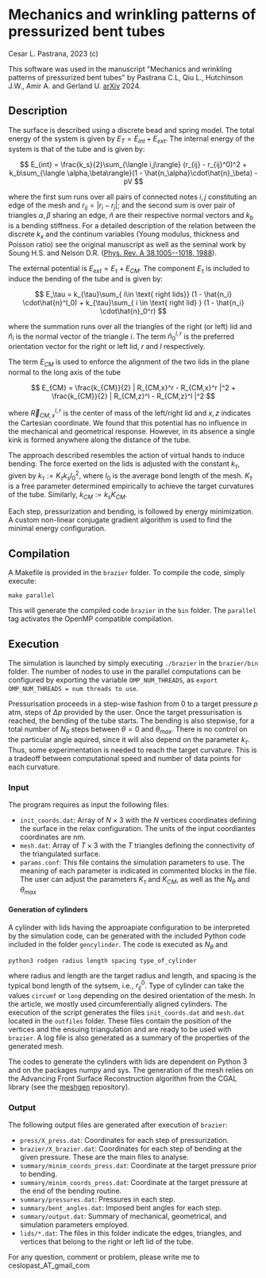 # Mechanics and wrinkling patterns of pressurized bent tubes

Cesar L. Pastrana, 2023 (c)

This software was used in the manuscript "Mechanics and wrinkling patterns of pressurized bent tubes" by Pastrana C.L, Qiu L., Hutchinson J.W., Amir A. and Gerland U.
[arXiv](https://arxiv.org/abs/2402.17033) 2024.

## Description
The surface is described using a discrete bead and spring model. The total energy of the system is given by $E_{T} = E_{int} + E_{ext}$. The internal energy of the system is that of the tube and is given by:

$$
E_{int} = \frac{k_s}{2}\sum_{\langle i,j\rangle} (r_{ij} - r_{ij}^0)^2 +  k_b\sum_{\langle \alpha,\beta\rangle}(1 - \hat{n_\alpha}\cdot\hat{n}_\beta) - pV
$$

where the first sum runs over all pairs of connected notes $i,j$ constituting an edge of the mesh and $r_{ij} = |r_i - r_j|$; and the second sum is over pair of triangles $\alpha,\beta$ sharing an edge, $\hat{n}$ are their respective normal vectors and $k_b$ is a bending stiffness. For a detailed description of the relation between the discrete $k_x$ and the continum variables (Young modulus, thickness and Poisson ratio) see the original manuscript as well as the seminal work by Soung H.S. and Nelson D.R. \([Phys. Rev. A 38,1005--1018, 1988](https://journals.aps.org/pra/abstract/10.1103/PhysRevA.38.1005)\).


The external potential is $E_{ext} = E_{\tau} + E_{CM}$. The component $E_\tau$ is included to induce the bending of the tube and is given by:

$$
E_\tau = k_{\tau}\sum_{ i\in \text{ right lids}} (1 - \hat{n_i} \cdot\hat{n}^l_0) + k_{\tau}\sum_{ i \in \text{ right lid} } (1 - \hat{n_i} \cdot\hat{n}_0^r)
$$

where the summation runs over all the triangles of the right (or left) lid and $\hat{n}_i$ is the normal vector of the triangle $i$. The term $\hat{n}^{l,r}_0$ is the preferred orientation vector for the right or left lid, $r$ and $l$ respectively.

The term $E_{CM}$ is used to enforce the alignment of the two lids in the plane normal to the long axis of the tube

$$
E_{CM} = \frac{k_{CM}}{2} | R_{CM,x}^r  - R_{CM,x}^r |^2  + \frac{k_{CM}}{2} | R_{CM,z}^l  - R_{CM,z}^l |^2
$$

where $\vec{R}_{{CM},x}^{l,r}$ is the center of mass of the left/right lid and $x,z$ indicates the Cartesian coordinate. We found that this potential has no influence in the mechanical and geometrical response. However, in its absence a single kink is formed anywhere along the distance of the tube.

The approach described resembles the action of virtual hands to induce bending. The force exerted on the lids is adjusted with the constant $k_{\tau}$, given by $k_\tau := K_\tau k_{s}l_0^2$, where $l_0$ is the average bond length of the mesh. $K_\tau$ is a free parameter determined empirically to achieve the target curvatures of the tube. Similarly, $k_{CM} := k_s K_{CM}$. 

Each step, pressurization and bending, is followed by energy minimization. A custom non-linear conjugate gradient algorithm is used to find the minimal energy configuration.


## Compilation
A Makefile is provided in the `brazier` folder. To compile the code, simply execute:

```
make parallel
```
 This will generate the compiled code `brazier` in the `bin` folder. The `parallel` tag activates the OpenMP compatible compilation.

## Execution
The simulation is launched by simply executing `./brazier` in the `brazier/bin` folder. The number of nodes to use in the parallel computations can be configured by exporting the variable `OMP_NUM_THREADS`, as `export OMP_NUM_THREADS = num threads to use`.

Pressurisation proceeds in a step-wise fashion from $0$ to a target pressure $p$ atm, steps of $\Delta p$ provided by the user. Once the target pressurisation is reached, the bending of the tube starts. The bending is also stepwise, for a total number of $N_\theta$ steps between $\theta = 0$ and $\theta_{max}$. There is no control on the particular angle aquired, since it will also depend on the parameter $k_\tau$. Thus, some experimentation is needed to reach the target curvature. This is a tradeoff between computational speed and number of data points for each curvature.


### Input
The program requires as input the following files:

- `init_coords.dat`: Array of $N\times 3$ with the $N$ vertices coordinates defining the surface in the relax configuration. The units of the input coordiantes coordinates are nm.
- `mesh.dat`: Array of $T\times 3$ with the $T$ triangles defining the connectivity of the triangulated surface.
- `params.conf`: This file contains the simulation parameters to use. The meaning of each parameter is indicated in commented blocks in the file. The user can adjust the parameters $K_\tau$ and $K_{CM}$, as well as the $N_\theta$ and $\theta_{max}$


#### Generation of cylinders

A cylinder with lids having the approapiate configuration to be interpreted by the simulation code, can be generated with the included Python code included in the folder `gencylinder`. The code is executed as  $N_\theta$ and
```
python3 rodgen radius length spacing type_of_cylinder
```
where radius and length are the target radius and length, and spacing is the typical bond length of the sytsem, i.e., $r_{ij}^0$. Type of cylinder can take the values `circumf` or `long` depending on the desired orientation of the mesh. In the article, we mostly used circumferentially aligned cylinders. The execution of the script generates the files `init_coords.dat` and `mesh.dat` located in the `outfiles` folder. These files contain the position of the vertices and the ensuing triangulation and are ready to be used with `brazier`. A log file is also generated as a summary of the properties of the generated mesh.

The codes to generate the cylinders with lids are dependent on Python 3 and on the packages numpy and sys. The generation of the mesh relies on the Advancing Front Surface Reconstruction algorithm from the CGAL library (see the [meshgen](https://github.com/pastranacl/meshgen) repository).



### Output
The following output files are generated after execution of `brazier`:

- `press/X_press.dat`: Coordinates for each step of pressurization.
- `brazier/X_brazier.dat`: Coordinates for each step of bending at the given pressure. These are the main files to analyse.
- `summary/minim_coords_press.dat`:  Coordinate at the target pressure prior to bending.
- `summary/minim_coords_press.dat`:  Coordinate at the target pressure at the end of the bending routine.
- `summary/pressures.dat`: Pressures in each step.
- `summary/bent_angles.dat`: Imposed bent angles for each step.
- `summary/output.dat`: Summary of mechanical, geometrical, and simulation parameters employed.
- `lids/*.dat`: The files in this folder indicate the edges, triangles, and vertices that belong to the right or left lid of the tube.




For any question, comment or problem, please write me to ceslopast_AT_gmail_com
